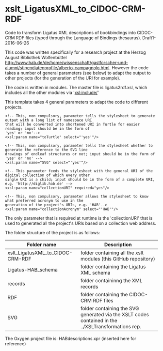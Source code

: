 # xslt_LigatusXML_to_CIDOC-CRM-RDF
Code to transform Ligatus XML descriptions of bookbindings into CIDOC-CRM RDF files (typed through the Language of Bindings thesaurus). Draft1-2016-06-26

This code was written specifically for a research project at the Herzog August Bibliothek Wolfenbüttel <http://www.hab.de/de/home/wissenschaft/gastforscher-und-alumni/stipendiatenprofile/alberto-campagnolo.html>. However the code takes a number of general parameters (see below) to adapt the output to other projects (for the generation of the URI for example).

The code is written in modules. The master file is ligatus2rdf.xsl, which includes all the other modules via '<xsl:include/>'

This template takes 4 general parameters to adapt the code to different projects.

   
    <!-- This, non compulsory, parameter tells the stylesheet to generate output with a long list of namespace URI
    that will be converted into shortened URI in Turtle for easier reading; input should be in the form of
    'yes' or 'no'-->
    <xsl:param name="toTurtle" select="'yes'"/>
    
    <!-- This, non compulsory, parameter tells the stylesheet whether to generate the reference to the SVG line
    drawings of endleaf structures or not; input should be in the form of 'yes' or 'no' -->
    <xsl:param name="SVG" select="'yes'"/>
    
    <!-- This parameter feeds the stylesheet with the general URI of the digital collection of which every other
    single URI is a child; input should be in the form of a complete URI, e.g. 'http://diglib.hab.de' -->
    <xsl:param name="collectionURI" required="yes"/>
    
    <!-- This, non compulsory, parameter allows the stylesheet to know what preferred acronym to use in the 
    generation of the project's URIs, e.g. 'HAB'-->
    <xsl:param name="collectionAcronym" select="'HAB'"/>

The only parameter that is required at runtime is the 'collectionURI' that is used to generated all the project's URIs based on a collection web address. 

The folder structure of the project is as follows:

Folder name | Description
--- | ---
xslt_LigatusXML_to_CIDOC-CRM-RDF | folder containing all the xslt modules (this GitHub repository)
Ligatus-HAB_schema |  folder containing the Ligatus XML schema
records | folder containinng the XML records
RDF | folder containing the CIDOC-CRM RDF files
SVG | folder containing the SVG generated via the XSLT codes contained in the ../XSLTransformations rep.


The Oxygen project file is: HABdescriptions.xpr (inserted here for reference)
